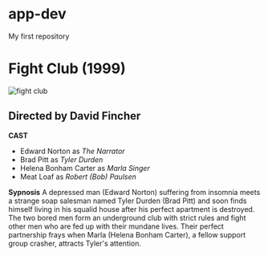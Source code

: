 # app-dev
My first repository

# Fight Club (1999)
![fight club](https://github.com/clstlklwd/app-dev/assets/133943767/944fde59-2544-450d-8645-81dbbf093958)
## Directed by David Fincher

**CAST**
- Edward Norton as *The Narrator*
- Brad Pitt as *Tyler Durden*
- Helena Bonham Carter as *Marla Singer*
- Meat Loaf as *Robert (Bob) Paulsen*

**Sypnosis**
A depressed man (Edward Norton) suffering from insomnia meets a strange soap salesman named Tyler Durden (Brad Pitt) and soon finds himself living in his squalid house after his perfect apartment is destroyed. The two bored men form an underground club with strict rules and fight other men who are fed up with their mundane lives. Their perfect partnership frays when Marla (Helena Bonham Carter), a fellow support group crasher, attracts Tyler's attention.
